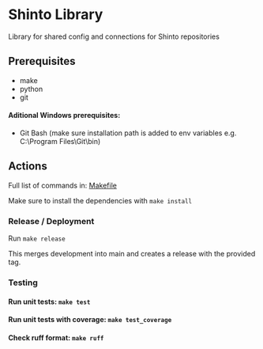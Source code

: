 # Shinto Library

Library for shared config and connections for Shinto repositories

## Prerequisites

- make
- python
- git

#### Aditional Windows prerequisites:

- Git Bash (make sure installation path is added to env variables e.g. C:\Program Files\Git\bin)

## Actions

Full list of commands in: [Makefile](./Makefile)

Make sure to install the dependencies with `make install`

### Release / Deployment

Run `make release`

This merges development into main and creates a release with the provided tag.

### Testing

#### Run unit tests: `make test`

#### Run unit tests with coverage: `make test_coverage`

#### Check ruff format: `make ruff`

